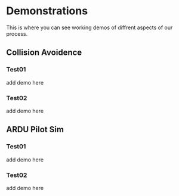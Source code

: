 # Demonstrations
This is where you can see working demos of diffrent aspects of our process.

## Collision Avoidence

### Test01
add demo here

### Test02
add demo here

## ARDU Pilot Sim

### Test01
add demo here

### Test02
add demo here
